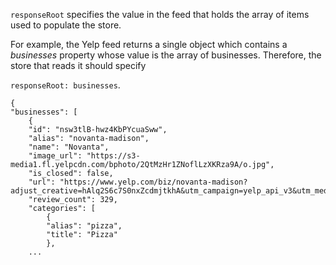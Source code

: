 `responseRoot` specifies the value in the feed that holds the array of items
used to populate the store. 

For example, the Yelp feed returns a single object which contains a _businesses_
property whose value is the array of businesses. Therefore, the store that reads
it should specify 

`responseRoot: businesses`.

    {
    "businesses": [
        {
        "id": "nsw3tlB-hwz4KbPYcuaSww",
        "alias": "novanta-madison",
        "name": "Novanta",
        "image_url": "https://s3-media1.fl.yelpcdn.com/bphoto/2QtMzHr1ZNoflLzXKRza9A/o.jpg",
        "is_closed": false,
        "url": "https://www.yelp.com/biz/novanta-madison?adjust_creative=hAlq2S6c7S0nxZcdmjtkhA&utm_campaign=yelp_api_v3&utm_medium=api_v3_business_search&utm_source=hAlq2S6c7S0nxZcdmjtkhA",
        "review_count": 329,
        "categories": [
            {
            "alias": "pizza",
            "title": "Pizza"
            },
        ...